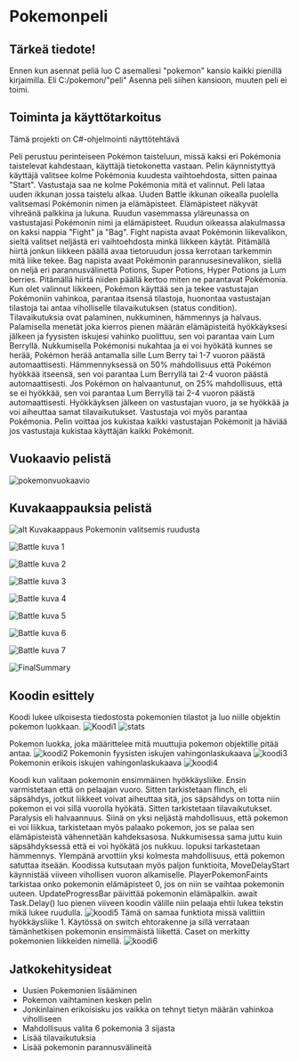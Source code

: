 # Pokemonpeli

## Tärkeä tiedote!

Ennen kun asennat peliä luo C asemallesi "pokemon" kansio kaikki pienillä kirjaimilla. Eli C:/pokemon/"peli"  Asenna peli siihen kansioon, muuten peli ei toimi.

## Toiminta ja käyttötarkoitus

Tämä projekti on C#-ohjelmointi näyttötehtävä

Peli perustuu perinteiseen Pokémon taisteluun, missä kaksi eri Pokémonia taistelevat kahdestaan, käyttäjä tietokonetta vastaan. Pelin käynnistyttyä käyttäjä valitsee kolme Pokémonia kuudesta vaihtoehdosta, sitten painaa "Start". Vastustaja saa ne kolme Pokémonia mitä et valinnut. Peli lataa uuden ikkunan jossa taistelu alkaa. Uuden Battle ikkunan oikealla puolella valitsemasi Pokémonin nimen ja elämäpisteet. Elämäpisteet näkyvät vihreänä palkkina ja lukuna. Ruudun vasemmassa yläreunassa on vastustajasi Pokémonin nimi ja elämäpisteet. Ruudun oikeassa alakulmassa on kaksi nappia "Fight" ja "Bag". Fight napista avaat Pokémonin liikevalikon, sieltä valitset neljästä eri vaihtoehdosta minkä liikkeen käytät. Pitämällä hiirtä jonkun liikkeen päällä avaa tietoruudun jossa kerrotaan tarkemmin mitä liike tekee. Bag napista avaat Pokémonin parannusesinevalikon, siellä on neljä eri parannusvälinettä Potions, Super Potions, Hyper Potions ja Lum berries. Pitämällä hiirtä niiden päällä kertoo miten ne parantavat Pokémonia. Kun olet valinnut liikkeen, Pokémon käyttää sen ja tekee vastustajan Pokémoniin vahinkoa, parantaa itsensä tilastoja, huonontaa vastustajan tilastoja tai antaa viholliselle tilavaikutuksen (status condition). Tilavaikutuksia ovat palaminen, nukkuminen, hämmennys ja halvaus. Palamisella menetät joka kierros pienen määrän elämäpisteitä hyökkäyksesi jälkeen ja fyysisten iskujesi vahinko puolittuu, sen voi parantaa vain Lum Berryllä. Nukkumisella Pokémonisi nukahtaa ja ei voi hyökätä kunnes se herää, Pokémon herää antamalla sille Lum Berry tai 1-7 vuoron päästä automaattisesti. Hämmennyksessä on 50% mahdollisuus että Pokémon hyökkää itseensä, sen voi parantaa Lum Berryllä tai 2-4 vuoron päästä automaattisesti. Jos Pokémon on halvaantunut, on 25% mahdollisuus, että se ei hyökkää, sen voi parantaa Lum Berryllä tai 2-4 vuoron päästä automaattisesti. Hyökkäyksen jälkeen on vastustajan vuoro, ja se hyökkää ja voi aiheuttaa samat tilavaikutukset. Vastustaja voi myös parantaa Pokémonia. Pelin voittaa jos kukistaa kaikki vastustajan Pokémonit ja häviää jos vastustaja kukistaa käyttäjän kaikki Pokémonit.

## Vuokaavio pelistä

![pokemonvuokaavio](https://github.com/k4lppe/Pokemon/assets/151001970/9098b151-f4fd-4a84-a5bf-6b83d9081bd3)


## Kuvakaappauksia pelistä

![alt Kuvakaappaus Pokemonin valitsemis ruudusta](https://github.com/k4lppe/Pokemon/assets/151001970/52b8dc56-993e-40fd-932d-ed2d247875d3)

![Battle kuva 1](https://github.com/k4lppe/Pokemon/assets/151001970/fe90812e-e65f-4a08-a9a6-c556176945af)

![Battle kuva 2](https://github.com/k4lppe/Pokemon/assets/151001970/ff40affa-542f-4f1e-bd7f-387442304762)

![Battle kuva 3](https://github.com/k4lppe/Pokemon/assets/151001970/a575cc85-f721-4bb2-b172-e2ac3036b492)

![Battle kuva 4](https://github.com/k4lppe/Pokemon/assets/151001970/d4ea66d3-962e-4d04-a0c8-097a540b45b0)

![Battle kuva 5](https://github.com/k4lppe/Pokemon/assets/151001970/361ff036-327d-49b5-8db2-91c140b447ec)

![Battle kuva 6](https://github.com/k4lppe/Pokemon/assets/151001970/8ab2c7d5-225c-4400-a6da-7825822c4435)

![Battle kuva 7](https://github.com/k4lppe/Pokemon/assets/151001970/62e01254-52fe-415c-84de-7bd1daec468f)

![FinalSummary](https://github.com/k4lppe/Pokemon/assets/151001970/692a5d14-2806-4525-a397-e5e89adbd9c0)

## Koodin esittely
Koodi lukee ulkoisesta tiedostosta pokemonien tilastot ja luo niille objektin pokemon luokkaan.
![Koodi1](https://github.com/k4lppe/Pokemon/assets/151001970/801f5fee-70a5-47d6-8589-d63e48c4850f)
![stats](https://github.com/k4lppe/Pokemon/assets/151001970/a8e3dd1c-5075-485b-89f0-b8f9bb0597e4)

Pokemon luokka, joka määrittelee mitä muuttujia pokemon objektille pitää antaa.
![koodi2](https://github.com/k4lppe/Pokemon/assets/151001970/28fdf405-2951-4c2e-9a21-bab400e0b7d2)
Pokemonin fyysisten iskujen vahingonlaskukaava
![koodi3](https://github.com/k4lppe/Pokemon/assets/151001970/63c81927-1207-4927-b926-a0d5ec5fc47a)
Pokemonin erikois iskujen vahingonlaskukaava
![koodi4](https://github.com/k4lppe/Pokemon/assets/151001970/ec750982-83ef-4c50-a639-4ff365514cc9)

Koodi kun valitaan pokemonin ensimmäinen hyökkäysliike. Ensin varmistetaan että on pelaajan vuoro. Sitten tarkistetaan flinch, eli säpsähdys, jotkut liikkeet voivat aiheuttaa sitä, jos säpsähdys on totta niin pokemon ei voi sillä vuorolla hyökätä. Sitten tarkistetaan tilavaikutukset. Paralysis eli halvaannuus. Siinä on yksi neljästä mahdollisuus, että pokemon ei voi liikkua, tarkistetaan myös palaako pokemon, jos se palaa sen elämäpisteistä vähennetään kahdeksasosa. Nukkumisessa sama juttu kuin säpsähdyksessä että ei voi hyökätä jos nukkuu. lopuksi tarkastetaan hämmennys. Ylempänä arvottiin yksi kolmesta mahdollisuus, että pokemon satuttaa itseään. Koodissa kutsutaan myös paljon funktioita, MoveDelayStart käynnistää viiveen vihollisen vuoron alkamiselle. PlayerPokemonFaints tarkistaa onko pokemonin elämäpisteet 0, jos on niin se vaihtaa pokemonin uuteen. UpdateProgressBar päivittää pokemonin elämäpalkin. await Task.Delay() luo pienen viiveen koodin välille niin pelaaja ehtii lukea tekstin mikä lukee ruudulla.
![koodi5](https://github.com/k4lppe/Pokemon/assets/151001970/a957cca4-ddd9-4cf8-88c3-86603d4e8351)
Tämä on samaa funktiota missä valittiin hyökkäysliike 1. Käytössä on switch ehtorakenne ja sillä verrataan tämänhetkisen pokemonin ensimmäistä liikettä. Caset on merkitty pokemonien liikkeiden nimellä.
![koodi6](https://github.com/k4lppe/Pokemon/assets/151001970/66bbf79e-e18a-4521-87a1-2e8120d58603)

## Jatkokehitysideat

- Uusien Pokemonien lisääminen
- Pokemon vaihtaminen kesken pelin
- Jonkinlainen erikoisisku jos vaikka on tehnyt tietyn määrän vahinkoa viholliseen
- Mahdollisuus valita 6 pokemonia 3 sijasta
- Lisää tilavaikutuksia
- Lisää pokemonin parannusvälineitä
  
